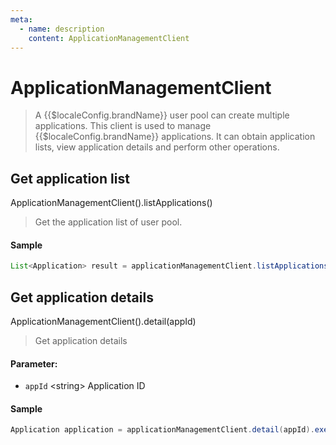 ```yaml
---
meta:
  - name: description
    content: ApplicationManagementClient
---
```


# ApplicationManagementClient

<LastUpdated/>

> A {{$localeConfig.brandName}} user pool can create multiple applications. This client is used to manage {{$localeConfig.brandName}} applications. It can obtain application lists, view application details and perform other operations.

## Get application list

ApplicationManagementClient().listApplications()

> Get the application list of user pool.

#### Sample

```java
List<Application> result = applicationManagementClient.listApplications().execute();
```

## Get application details

ApplicationManagementClient().detail(appId)

> Get application details

#### Parameter:

- `appId` \<string\> Application ID

#### Sample

```java
Application application = applicationManagementClient.detail(appId).execute();
```
